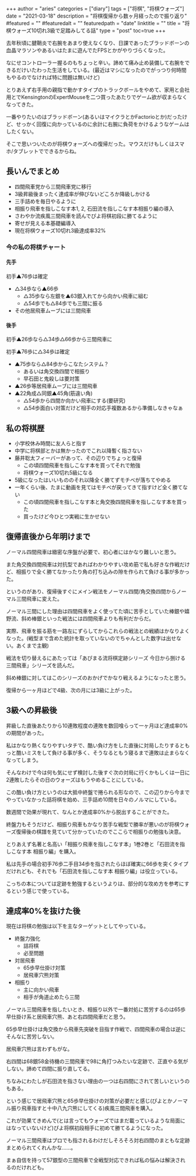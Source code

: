 +++
author = "aries"
categories = ["diary"]
tags = ["将棋", "将棋ウォーズ"]
date = "2021-03-18"
description = "将棋復帰から数ヶ月経ったので振り返り"
#featured = ""
#featuredalt = ""
featuredpath = "date"
linktitle = ""
title = "将棋ウォーズ10切れ3級で足踏みしてる話"
type = "post"
toc=true
+++

去年秋頃に腱鞘炎で右腕をあまり使えなくなり、日課であったブラッドボーンの血晶マラソンやあるいはたまに遊んでたFPSとかがやりづらくなった。

なにせコントローラー握るのもちょっと辛い。諦めて痛み止め装備して右腕をできるだけいたわった生活をしている。(最近はマシになったのでがっつり何時間もやるのでなければ特に問題は無いけど)

とりあえず右手用の親指で動かすタイプのトラックボールをやめて、家用と会社用とでKensingtonのExpertMouseを二つ買ったあたりでゲーム欲が収まらなくなってきた。

一番やりたいのはブラッドボーン(あるいはマイクラとかFactorioとか)だったけど、せっかく回復に向かっているのに余計に右腕に負荷をかけるようなゲームはしたくない。

そこで思いついたのが将棋ウォーズへの復帰だった。マウスだけもしくはスマホ/タブレットでできるからね。

## 長いんでまとめ

- 四間飛車党から三間飛車党に移行
- 3級昇級後まったく達成率が伸びないどころか降級しかける
- 三手詰めを毎日やるように
- 相振り飛車を指しこなす本1, 2, 石田流を指しこなす本相振り編の導入
- さわやか流疾風三間飛車を読んでぴよ将棋初段に勝てるように
- 寄せが見える本基礎編導入
- 現在将棋ウォーズ10切れ3級達成率32%

### 今の私の将棋チャート

#### 先手

初手▲76歩は確定
- △34歩なら▲66歩
  - △35歩なら左銀を▲63銀入れてから向かい飛車に組む
  - △54歩でも△84歩でも三間に振る
- その他居飛車ムーブには三間飛車


#### 後手

初手▲26歩なら△34歩△66歩から三間飛車に

初手▲76歩に△34歩は確定
- ▲75歩なら△84歩からこなたシステム？
  - あるいは角交換四間で相振り
  - 早石田と鬼殺しは要対策
- ▲26歩等居飛車ムーブには三間飛車
- ▲22角成△同銀▲45角(筋違い角)
  - △54歩から四間か向かい飛車にする(要研究)
  - △54歩面白い対策だけど相手の対応手複数あるから準備しなきゃなぁ


## 私の将棋歴

- 小学校休み時間に友人らと指す
- 中学に将棋部とかは無かったのでこれ以降暫く指さない
- 藤井聡太フィーバーがあって、その辺りでちょっと復帰
  - この頃四間飛車を指しこなす本を買ってそれで勉強
  - 将棋ウォーズ10切れ5級になる
- 5級になったはいいもののそれ以降全く勝てずモチベが落ちてやめる
- 一年くらい後、たまに動画を見てはモチベが戻ってきて指すけど全く勝てない
  - この頃四間飛車を指しこなす本と角交換四間飛車を指しこなす本を買った
  - 買ったけど今ひとつ実戦に生かせない



## 復帰直後から年明けまで

ノーマル四間飛車は緻密な序盤が必要で、初心者にはかなり難しいと思う。

また角交換四間飛車は対抗型であればわかりやすい攻め筋で私も好きな作戦だけど、相振りで全く勝てなかったり角の打ち込みの隙を作られて負ける事が多かった。

というのがあり、復帰後すぐにメイン戦法をノーマル四間/角交換四間からノーマル三間飛車に変えた。

ノーマル三間にした理由は四間飛車をよく使ってた頃に苦手としていた棒銀や嬉野流、斜め棒銀といった戦法には四間飛車よりも有利だからだ。

実際、飛車を振る筋を一路左にずらしてからこれらの戦法との戦績はかなりよくなった。(戦型まで含めた統計を取っていないのでちゃんとした数字は出せない。あくまで主観)

戦法を切り替えるにあたっては「あぴまる流将棋定跡シリーズ 今日から捌ける三間飛車」シリーズを読んだ。

斜め棒銀に対してはこのシリーズのおかげでかなり戦えるようになったと思う。

復帰から一ヶ月ほどで4級、次の月には3級に上がった。

## 3級への昇級後

昇級した直後あたりから10連敗程度の連敗を数回喰らって一ヶ月ほど達成率0%の期間があった。

私はかなり熱くなりやすいタチで、酷い負け方をした直後に対局したりするともっと酷いミスをして負ける事が多く、そうなるともう寝るまで連敗は止まらなくなってしまう。

そんなわけで今は何も気にせず検討した後すぐ次の対局に行くかもしくは一日に2連敗したらその日のウォーズはもうやめることにしている。

この酷い負け方というのは大抵中終盤で捲られる形なので、この辺りから今までやっていなかった詰将棋を始め、三手詰め10問を日々のノルマにしている。

数週間で効果が現れて、なんとか達成率0%から脱出することができた。

終盤力もそうだけど、相振り飛車もかなり苦手な戦型で勝率が悪いのが将棋ウォーズ復帰後の棋譜を見ていて分かっていたのでここらで相振りの勉強も決意。

とりあえず名著と名高い「相振り飛車を指しこなす本」1巻2巻と「石田流を指しこなす本 相振り編」を購入。

私は先手の場合初手76歩二手目34歩を指されたらほぼ確実に66歩を突くタイプだけれども、それでも「石田流を指しこなす本 相振り編」は役立っている。

こっちの本については定跡を勉強するというよりは、部分的な攻め方を参考にするという感じで使っている。


## 達成率0%を抜けた後

現在は将棋の勉強は以下を主なターゲットとしてやっている。

- 終盤力強化
  - 詰将棋
  - 必至問題
- 対居飛車
  - 65歩早仕掛け対策
  - 居飛車穴熊対策
- 相振り
  - 主に向かい飛車
  - 相手が角道止めたら三間


ノーマル三間飛車を指したいとき、相振り以外で一番対処に苦労するのは65歩早仕掛け系と居飛車穴熊、あと右四間飛車だと思う。

65歩早仕掛けは角交換から飛車先突破を目指す作戦で、四間飛車の場合は逆にそんなに苦労しない。

居飛車穴熊は言わずもがな。

右四間は68銀58金待機の三間飛車で98に角打つみたいな定跡で、正直やる気がしない。諦めて四間に振り直してる。

ちなみにわたしが石田流を指さない理由の一つは右四間にされて苦しいというのもある。

という感じで居飛車穴熊と65歩早仕掛けの対策が必要だと感じ(ぴよとかノーマル振り飛車指すと十中八九穴熊にしてくる)疾風三間飛車を購入。

これが効果てきめんで(とは言ってもウォーズではまだ載っているような局面にはなっていないけど)ぴよ将棋初段相手に初めて勝てるようになった。

ノーマル三間飛車はプロでも指されるわけだしそろそろ対右四間のまともな定跡まとめられてくれんかな……。

まぁ自信を持って57銀型の三間飛車で全戦型対応できれば私の悩みは解決されるのだけれども。


